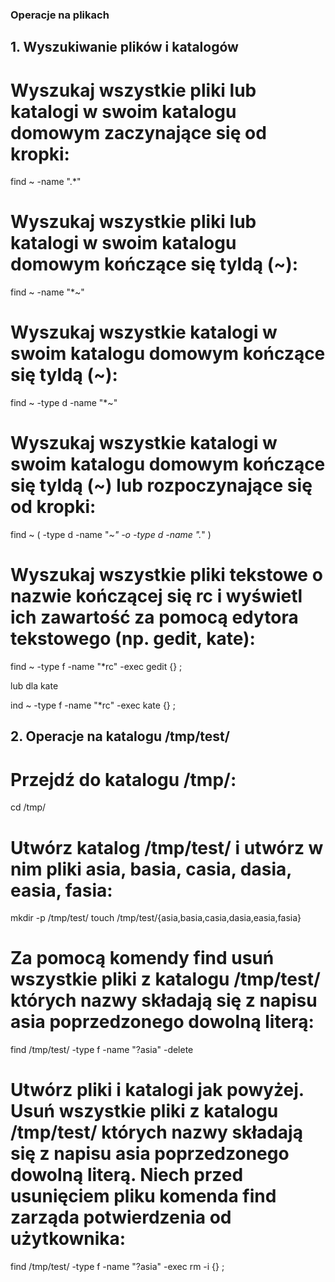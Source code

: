 ### Operacje na plikach
## 1. Wyszukiwanie plików i katalogów
# Wyszukaj wszystkie pliki lub katalogi w swoim katalogu domowym zaczynające się od kropki:
find ~ -name ".*"

# Wyszukaj wszystkie pliki lub katalogi w swoim katalogu domowym kończące się tyldą (~):
find ~ -name "*~"

# Wyszukaj wszystkie katalogi w swoim katalogu domowym kończące się tyldą (~):
find ~ -type d -name "*~"

# Wyszukaj wszystkie katalogi w swoim katalogu domowym kończące się tyldą (~) lub rozpoczynające się od kropki:
find ~ \( -type d -name "*~" -o -type d -name ".*" \)

# Wyszukaj wszystkie pliki tekstowe o nazwie kończącej się rc i wyświetl ich zawartość za pomocą edytora tekstowego (np. gedit, kate):
find ~ -type f -name "*rc" -exec gedit {} \;

lub dla kate

ind ~ -type f -name "*rc" -exec kate {} \;

## 2. Operacje na katalogu /tmp/test/
# Przejdź do katalogu /tmp/:
cd /tmp/
# Utwórz katalog /tmp/test/ i utwórz w nim pliki asia, basia, casia, dasia, easia, fasia:
mkdir -p /tmp/test/
touch /tmp/test/{asia,basia,casia,dasia,easia,fasia}

# Za pomocą komendy find usuń wszystkie pliki z katalogu /tmp/test/ których nazwy składają się z napisu asia poprzedzonego dowolną literą:
find /tmp/test/ -type f -name "?asia" -delete

# Utwórz pliki i katalogi jak powyżej. Usuń wszystkie pliki z katalogu /tmp/test/ których nazwy składają się z napisu asia poprzedzonego dowolną literą. Niech przed usunięciem pliku komenda find zarząda potwierdzenia od użytkownika:
find /tmp/test/ -type f -name "?asia" -exec rm -i {} \;

